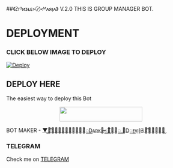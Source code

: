 ##《ᴤᴛᴲᴎᴣᴌᴇ᚛〄᚜ᴹᴀᴙᴉᴀ》 V.2.0
THIS IS GROUP MANAGER BOT.
# DEPLOYMENT
### CLICK BELOW IMAGE TO DEPLOY
[![Deploy](https://telegra.ph/file/dfb5f04fdb72fa799934d.png)](https://heroku.com/deploy?template=https://github.com/sakhaavvaavaj93/stenzleprobot.git)

## DEPLOY HERE 

The easiest way to deploy this Bot

<p align="center"><a href="https://heroku.com/deploy?template=https://github.com/sakhaavvaavaj93/stenzleprobot"> <img src="https://img.shields.io/badge/Deploy%20To%20Heroku-black?style=for-the-badge&logo=heroku" width="220" height="38.45"/></a></p>

BOT MAKER - [▼͜͜͜͜͜◣͡͡͡͡͡͡⃟⃟⃟⃟⃟࿅̤❰❰⃘꯭꯭Ꭰᴀʀᴋ💢̶̶꯭꯭꯭꛱͟͟͞❰❰꯭꯭꯭ ⃘Ꭰ꯭ᴇᴠᴉɭ✇࿅͡͡͡͡⃟⃟⃟̤◢͜](https://t.me/FULL_CRUAL_MIND)

### TELEGRAM
Check me on [TELEGRAM](https://t.me/Stenzle_MariaGbot)



